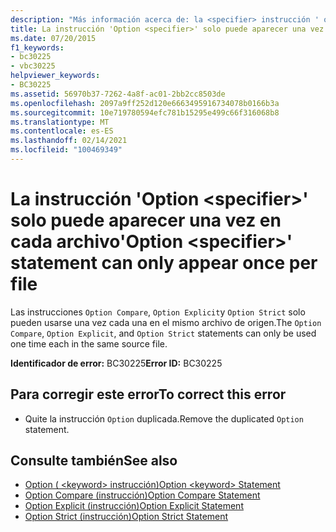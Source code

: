 ```yaml
---
description: "Más información acerca de: la <specifier> instrucción ' option ' solo puede aparecer una vez por archivo"
title: La instrucción 'Option <specifier>' solo puede aparecer una vez en cada archivo
ms.date: 07/20/2015
f1_keywords:
- bc30225
- vbc30225
helpviewer_keywords:
- BC30225
ms.assetid: 56970b37-7262-4a8f-ac01-2bb2cc8503de
ms.openlocfilehash: 2097a9ff252d120e6663495916734078b0166b3a
ms.sourcegitcommit: 10e719780594efc781b15295e499c66f316068b8
ms.translationtype: MT
ms.contentlocale: es-ES
ms.lasthandoff: 02/14/2021
ms.locfileid: "100469349"
---
```

# <a name="option-specifier-statement-can-only-appear-once-per-file"></a><span data-ttu-id="377e0-103">La instrucción 'Option \<specifier>' solo puede aparecer una vez en cada archivo</span><span class="sxs-lookup"><span data-stu-id="377e0-103">'Option \<specifier>' statement can only appear once per file</span></span>

<span data-ttu-id="377e0-104">Las instrucciones `Option Compare`, `Option Explicit`y `Option Strict` solo pueden usarse una vez cada una en el mismo archivo de origen.</span><span class="sxs-lookup"><span data-stu-id="377e0-104">The `Option Compare`, `Option Explicit`, and `Option Strict` statements can only be used one time each in the same source file.</span></span>  
  
 <span data-ttu-id="377e0-105">**Identificador de error:** BC30225</span><span class="sxs-lookup"><span data-stu-id="377e0-105">**Error ID:** BC30225</span></span>  
  
## <a name="to-correct-this-error"></a><span data-ttu-id="377e0-106">Para corregir este error</span><span class="sxs-lookup"><span data-stu-id="377e0-106">To correct this error</span></span>  
  
- <span data-ttu-id="377e0-107">Quite la instrucción `Option` duplicada.</span><span class="sxs-lookup"><span data-stu-id="377e0-107">Remove the duplicated `Option` statement.</span></span>  
  
## <a name="see-also"></a><span data-ttu-id="377e0-108">Consulte también</span><span class="sxs-lookup"><span data-stu-id="377e0-108">See also</span></span>

- [<span data-ttu-id="377e0-109">Option ( \<keyword> instrucción)</span><span class="sxs-lookup"><span data-stu-id="377e0-109">Option \<keyword> Statement</span></span>](../language-reference/statements/option-keyword-statement.md)
- [<span data-ttu-id="377e0-110">Option Compare (instrucción)</span><span class="sxs-lookup"><span data-stu-id="377e0-110">Option Compare Statement</span></span>](../language-reference/statements/option-compare-statement.md)
- [<span data-ttu-id="377e0-111">Option Explicit (instrucción)</span><span class="sxs-lookup"><span data-stu-id="377e0-111">Option Explicit Statement</span></span>](../language-reference/statements/option-explicit-statement.md)
- [<span data-ttu-id="377e0-112">Option Strict (instrucción)</span><span class="sxs-lookup"><span data-stu-id="377e0-112">Option Strict Statement</span></span>](../language-reference/statements/option-strict-statement.md)
